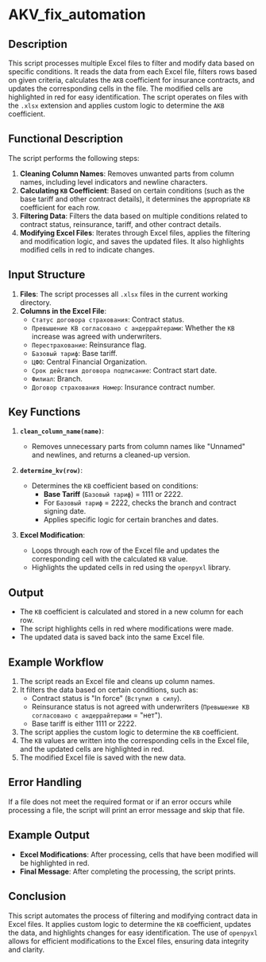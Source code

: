 # AKV_fix_automation

## Description

This script processes multiple Excel files to filter and modify data based on specific conditions. It reads the data from each Excel file, filters rows based on given criteria, calculates the `AКВ` coefficient for insurance contracts, and updates the corresponding cells in the file. The modified cells are highlighted in red for easy identification. The script operates on files with the `.xlsx` extension and applies custom logic to determine the `AКВ` coefficient.

## Functional Description

The script performs the following steps:
1. **Cleaning Column Names**: Removes unwanted parts from column names, including level indicators and newline characters.
2. **Calculating `КВ` Coefficient**: Based on certain conditions (such as the base tariff and other contract details), it determines the appropriate `КВ` coefficient for each row.
3. **Filtering Data**: Filters the data based on multiple conditions related to contract status, reinsurance, tariff, and other contract details.
4. **Modifying Excel Files**: Iterates through Excel files, applies the filtering and modification logic, and saves the updated files. It also highlights modified cells in red to indicate changes.

## Input Structure

1. **Files**: The script processes all `.xlsx` files in the current working directory.
2. **Columns in the Excel File**:
   - `Статус договора страхования`: Contract status.
   - `Превышение КВ согласовано с андеррайтерами`: Whether the `КВ` increase was agreed with underwriters.
   - `Перестрахование`: Reinsurance flag.
   - `Базовый тариф`: Base tariff.
   - `ЦФО`: Central Financial Organization.
   - `Срок действия договора подписание`: Contract start date.
   - `Филиал`: Branch.
   - `Договор страхования Номер`: Insurance contract number.
   
## Key Functions

1. **`clean_column_name(name)`**:
   - Removes unnecessary parts from column names like "Unnamed" and newlines, and returns a cleaned-up version.
   
2. **`determine_kv(row)`**:
   - Determines the `КВ` coefficient based on conditions:
     - **Base Tariff** (`Базовый тариф`) = 1111 or 2222.
     - For `Базовый тариф` = 2222, checks the branch and contract signing date.
     - Applies specific logic for certain branches and dates.

3. **Excel Modification**:
   - Loops through each row of the Excel file and updates the corresponding cell with the calculated `КВ` value.
   - Highlights the updated cells in red using the `openpyxl` library.
   
## Output

- The `КВ` coefficient is calculated and stored in a new column for each row.
- The script highlights cells in red where modifications were made.
- The updated data is saved back into the same Excel file.

## Example Workflow

1. The script reads an Excel file and cleans up column names.
2. It filters the data based on certain conditions, such as:
   - Contract status is "In force" (`Вступил в силу`).
   - Reinsurance status is not agreed with underwriters (`Превышение КВ согласовано с андеррайтерами` = "нет").
   - Base tariff is either 1111 or 2222.
3. The script applies the custom logic to determine the `КВ` coefficient.
4. The `КВ` values are written into the corresponding cells in the Excel file, and the updated cells are highlighted in red.
5. The modified Excel file is saved with the new data.

## Error Handling

If a file does not meet the required format or if an error occurs while processing a file, the script will print an error message and skip that file.

## Example Output

- **Excel Modifications**: After processing, cells that have been modified will be highlighted in red.
- **Final Message**: After completing the processing, the script prints.

## Conclusion

This script automates the process of filtering and modifying contract data in Excel files. It applies custom logic to determine the `КВ` coefficient, updates the data, and highlights changes for easy identification. The use of `openpyxl` allows for efficient modifications to the Excel files, ensuring data integrity and clarity.
